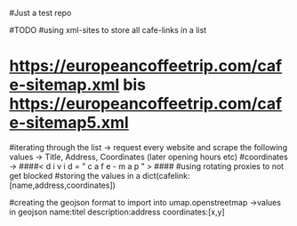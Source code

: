 #Just a test repo

#TODO
#using xml-sites to store all cafe-links in a list
# https://europeancoffeetrip.com/cafe-sitemap.xml bis https://europeancoffeetrip.com/cafe-sitemap5.xml

#iterating through the list -> request every website and scrape the following values -> Title, Address, Coordinates (later opening hours etc)
    #coordinates -> ####< d i v i d = " c a f e - m a p " > ####
#using rotating proxies to not get blocked
#storing the values in a dict(cafelink:[name,address,coordinates])

#creating the geojson format to import into umap.openstreetmap ->values in geojson name:titel description:address coordinates:[x,y]
